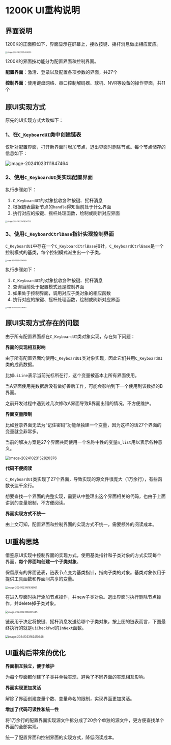# 1200K UI重构说明



## 界面说明

1200K的正面照如下，界面显示在屏幕上，接收按键、摇杆消息做出相应反应。

<img src="./image/1200K_UI重构说明/image-20241023105424203.png" alt="image-20241023105424203" style="zoom: 40%;" />

1200K的界面按功能分为配置界面和控制界面。

**配置界面**：激活、登录以及配置各项参数的界面，共27个

**控制界面**：使用键盘网络、串口控制解码器、球机、NVR等设备的操作界面，共11个



## 原UI实现方式

原先的UI实现方式大致如下：

### 1、在`C_KeyboardUI`类中创建链表

仅针对配置界面，打开新界面时增加节点，退出界面时删除节点。每个节点储存的信息如下：

![image-20241023111847464](./image/1200K_UI重构说明/image-20241023111847464.png)



### 2、使用`C_KeyboardUI`类实现配置界面

执行步骤如下：

1. `C_KeyboardUI`的对象接收各种按键、摇杆消息
2. 根据链表最新节点的`handle`得知当前处于什么界面
3. 执行对应的按键、摇杆处理函数，绘制或刷新对应界面

<img src="./image/1200K_UI重构说明/image-20241023141834753.png" alt="image-20241023141834753" style="zoom:40%;" />



### 3、使用`C_KeyboardCtrlBase`指针实现控制界面

`C_KeyboardUI`中存在一个`C_KeyboardCtrlBase`指针，`C_KeyboardCtrlBase`是一个控制模式的基类，每个控制模式派生出一个子类。

<img src="./image/1200K_UI重构说明/image-20241023143740569.png" alt="image-20241023143740569" style="zoom:33%;" />

执行步骤如下：

1. `C_KeyboardUI`的对象接收各种按键、摇杆消息
2. 查询当前处于配置模式还是控制界面
3. 如果处于控制界面，调用对应子类对象的相应函数
4. 执行对应的按键、摇杆处理函数，绘制或刷新对应界面

<img src="./image/1200K_UI重构说明/image-20241023142249451.png" alt="image-20241023142249451" style="zoom: 33%;" />



## 原UI实现方式存在的问题

由于所有配置界面都在`C_KeyboardUI`类对象实现，存在如下问题：

**界面的实现相互影响**

由于所有配置界面均使用`C_KeyboardUI`类对象实现，因此它们共用`C_KeyboardUI`类的成员数据。

比如`uiLine`表示当前光标所在行，这个变量被基本上所有界面使用。

当A界面使用完数据后没有做好善后工作，可能会影响到下一个使用到该数据的B界面。

之前开发过程中遇到过几次修改A界面导致B界面出错的情况，不方便维护。



**界面变量限制**

比如登录界面无法为“记住密码”功能单独建一个变量，因为这样的话27个界面的变量就会非常多。

当前的解决方案是27个界面共同使用一个名称中性的变量`m_list`用以表示各种意义。

<img src="./image/1200K_UI重构说明/image-20241023152820376.png" alt="image-20241023152820376" style="zoom: 80%;" />



**代码不便阅读**

`C_KeyboardUI`类实现了27个界面，导致实现的源文件很庞大（1万余行），有些函数长达千余行。

想要查找一个界面的完整实现，需要从中整理出这个界面相关的代码，也由于上面讲到的变量限制，不方便阅读。



**界面实现方式不统一**

由上文可知，配置界面和控制界面的实现方式不统一，需要额外的阅读成本。



## UI重构思路

借鉴原UI实现中控制界面的实现方式，使用基类指针和子类对象的方式实现每个界面，**每个界面均创建一个子类对象**。

保留原有的界面链表，链表节点变为基类指针，指向子类的对象。基类对象仅用于提供工具函数和界面间共享的变量。

 <img src="./image/1200K_UI重构说明/image-20241023161836967.png" alt="image-20241023161836967" style="zoom:50%;" />

在进入界面时执行添加节点操作，并new子类对象。退出界面时执行删除节点操作，并delete掉子类对象。

<img src="./image/1200K_UI重构说明/image-20241023164001445.png" alt="image-20241023164001445" style="zoom:50%;" />

链表用于决定将按键、摇杆消息发送给哪个子类对象，按上图的链表而言，下图最终执行的就是`uiCheckPwd`的`InNext`函数。

<img src="./image/1200K_UI重构说明/image-20241023162410546.png" alt="image-20241023162410546" style="zoom:60%;" />



## UI重构后带来的优化

**界面相互独立，便于维护**

为每个界面都创建了子类并单独实现，避免了不同界面的实现相互影响。



**界面实现更加灵活**

解除了界面创建变量个数、变量命名的限制，实现界面更加灵活。



**增加了代码可读性和统一性**

将1万余行的配置界面实现源文件拆分成了20余个单独的源文件，更方便查找单个界面的全部实现。

统一了配置界面和控制界面的实现方式，降低阅读成本。




